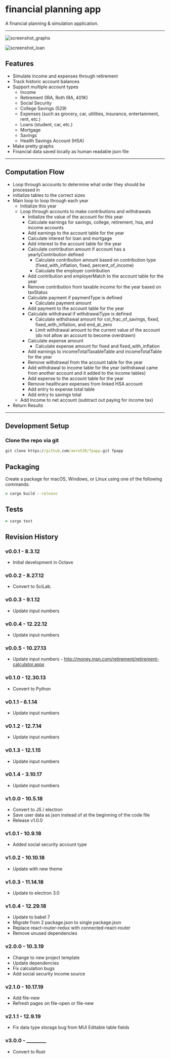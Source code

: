 # financial planning app #

A financial planning & simulation application.

---

![screenshot_graphs](https://github.com/aero530/fpapp/raw/main/resources/screenshots/graphs.png "Graph")

![screenshot_loan](https://github.com/aero530/fpapp/raw/main/resources/screenshots/loan.png "Loan")

## Features ##

* Simulate income and expenses through retirement
* Track historic account balances
* Support multiple account types
  * Income
  * Retirement (IRA, Roth IRA, 401K)
  * Social Security
  * College Savings (529)
  * Expenses (such as grocery, car, utilities, insurance, entertainment, rent, etc.)
  * Loans (student, car, etc.)
  * Mortgage
  * Savings
  * Health Savings Account (HSA)
* Make pretty graphs
* Financial data saved locally as human readable json file

---

## Computation Flow ##

* Loop through accounts to determine what order they should be processed in
* initialize tables to the correct sizes
* Main loop to loop through each year
  * Initialize this year
  * Loop through accounts to make contributions and withdrawals
    * Initialize the value of the account for this year
    * Calculate earnings for savings, college, retirement, hsa, and income accounts
    * Add earnings to the account table for the year
    * Calculate interest for loan and mortgage
    * Add interest to the account table for the year
    * Calculate contribution amount if account has a yearlyContribution defined
      * Calculate contribution amount based on contribution type (fixed_with_inflation, fixed, percent_of_income)
      * Calculate the employer contribution
    * Add contribution and employerMatch to the account table for the year
    * Remove contribution from taxable income for the year based on taxStatus
    * Calculate payment if paymentType is defined
      * Calculate payment amount
    * Add payment to the account table for the year
    * Calculate withdrawal if withdrawalType is defined
      * Calculate withdrawal amount for col_frac_of_savings, fixed, fixed_with_inflation, and end_at_zero
      * Limit withdrawal amount to the current value of the account (do not allow an account to become overdrawn)
    * Calculate expense amount
      * Calculate expense amount for fixed and fixed_with_inflation
    * Add earnings to incomeTotalTaxableTable and incomeTotalTable for the year
    * Remove withdrawal from the account table for the year
    * Add withdrawal to income table for the year (withdrawal came from another account and it added to the income tables)
    * Add expense to the account table for the year
    * Remove healthcare expenses from linked HSA account
    * Add entry to expense total table
    * Add entry to savings total
  * Add Income to net account (subtract out paying for income tax)
* Return Results

---

## Development Setup ##

### Clone the repo via git ###

```cmd
git clone https://github.com/aero530/fpapp.git fpapp
```

## Packaging ##

Create a package for macOS, Windows, or Linux using one of the following commands:

```cmd
> cargo build --release
```

## Tests ##

```cmd
> cargo test
```

## Revision History ##

### v0.0.1 - 8.3.12 ###

* Initial development in Octave

### v0.0.2 - 8.27.12 ###

* Convert to SciLab.

### v0.0.3 - 9.1.12 ###

* Update input numbers

### v0.0.4 - 12.22.12 ###

* Update input numbers

### v0.0.5 - 10.27.13 ###

* Update input numbers - http://money.msn.com/retirement/retirement-calculator.aspx

### v0.1.0 - 12.30.13 ###

* Convert to Python

### v0.1.1 - 6.1.14 ###

* Update input numbers

### v0.1.2 - 12.7.14 ###

* Update input numbers

### v0.1.3 - 12.1.15 ###

* Update input numbers

### v0.1.4 - 3.10.17 ###

* Update input numbers

### v1.0.0 - 10.5.18 ###

* Convert to JS / electron
* Save user data as json instead of at the beginning of the code file
* Release v1.0.0

### v1.0.1 - 10.9.18 ###

* Added social security account type

### v1.0.2 - 10.10.18 ###

* Update with new theme

### v1.0.3 - 11.14.18 ###

* Update to electron 3.0

### v1.0.4 - 12.29.18 ###

* Update to babel 7
* Migrate from 2 package.json to single package.json
* Replace react-router-redux with connected-react-router
* Remove unused dependencies

### v2.0.0 - 10.3.19 ###

* Change to new project template
* Update dependencies
* Fix calculation bugs
* Add social security income source

### v2.1.0 - 10.17.19 ###

* Add file-new
* Refresh pages on file-open or file-new

### v2.1.1 - 12.9.19 ###

* Fix data type storage bug from MUI Editable table fields

### v3.0.0 - ________ ###

* Convert to Rust
